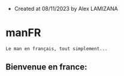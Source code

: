 - Created at 08/11/2023 by Alex LAMIZANA
# manFR
    Le man en français, tout simplement...

## Bienvenue en france:

